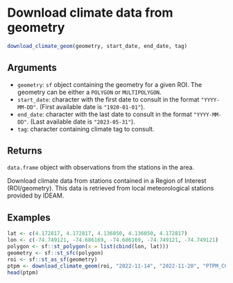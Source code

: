 # Download climate data from geometry

```r
download_climate_geom(geometry, start_date, end_date, tag)
```

## Arguments

- `geometry`: `sf` object containing the geometry for a given ROI. The geometry can be either a `POLYGON` or `MULTIPOLYGON`.
- `start_date`: character with the first date to consult in the format `"YYYY-MM-DD"`. (First available date is `"1920-01-01"`).
- `end_date`: character with the last date to consult in the format `"YYYY-MM-DD"`. (Last available date is `"2023-05-31"`).
- `tag`: character containing climate tag to consult.

## Returns

`data.frame` object with observations from the stations in the area.

Download climate data from stations contained in a Region of Interest (ROI/geometry). This data is retrieved from local meteorological stations provided by IDEAM.

## Examples

```r
lat <- c(4.172817, 4.172817, 4.136050, 4.136050, 4.172817)
lon <- c(-74.749121, -74.686169, -74.686169, -74.749121, -74.749121)
polygon <- sf::st_polygon(x = list(cbind(lon, lat)))
geometry <- sf::st_sfc(polygon)
roi <- sf::st_as_sf(geometry)
ptpm <- download_climate_geom(roi, "2022-11-14", "2022-11-20", "PTPM_CON")
head(ptpm)
```
